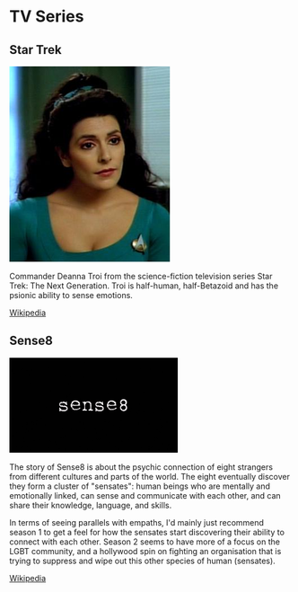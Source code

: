 <!-- TITLE: TV And Movies -->
<!-- SUBTITLE: TV and Movies that explore empaths -->

# TV Series

## Star Trek

![Deannatroi](/uploads/deannatroi.jpg "Deannatroi")

Commander Deanna Troi from the science-fiction television series Star Trek: The Next Generation. Troi is half-human, half-Betazoid and has the psionic ability to sense emotions.

[Wikipedia](https://en.wikipedia.org/wiki/Deanna_Troi)

## Sense8

![Sense 8 Title](/uploads/sense-8-title.png "Sense 8 Title")

The story of Sense8 is about the psychic connection of eight strangers from different cultures and parts of the world. The eight eventually discover they form a cluster of "sensates": human beings who are mentally and emotionally linked, can sense and communicate with each other, and can share their knowledge, language, and skills.

In terms of seeing parallels with empaths, I'd mainly just recommend season 1 to get a feel for how the sensates start discovering their ability to connect with each other. Season 2 seems to have more of a focus on the LGBT community, and a hollywood spin on fighting an organisation that is trying to suppress and wipe out this other species of human (sensates).

[Wikipedia](https://en.wikipedia.org/wiki/Sense8)